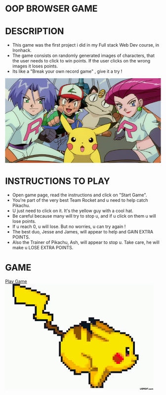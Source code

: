 
# OOP BROWSER GAME

# DESCRIPTION
- This game was the first project i did in my Full stack Web Dev course, in Ironhack.
- The game consists on randomly generated images of characters, that the user needs to click to win points. If the user clicks on the wrong images it loses points.
- Its like a "Break your own record game" , give it a try !

![Team Rocket](./img/readmeimg.jpg)

# INSTRUCTIONS TO PLAY
- Open game page, read the instructions and click on "Start Game".
- You're part of the very best Team Rocket and u need to help catch Pikachu.
- U just need to click on it. It's the yellow guy with a cool hat.
- Be careful because many will try to stop u, and if u click on them u will lose points.
- If u reach 0, u will lose. But no worries, u can try again !
- The best duo, Jesse and James, will appear to help and GAIN EXTRA POINTS.
- Also the Trainer of Pikachu, Ash, will appear to stop u. Take care, he will make u LOSE EXTRA POINTS.

# GAME
[Play Game](https://hugocastroferro.github.io/javascript-catch-the-pikachu-game/)
 ![Pikachu Escaping](./img/running.gif)